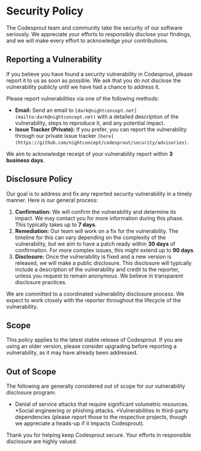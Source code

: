 # Security Policy

The Codesprout team and community take the security of our software seriously. We appreciate your efforts to responsibly disclose your findings, and we will make every effort to acknowledge your contributions.

## Reporting a Vulnerability

If you believe you have found a security vulnerability in Codesprout, please report it to us as soon as possible. We ask that you do not disclose the vulnerability publicly until we have had a chance to address it.

Please report vulnerabilities via one of the following methods:

* **Email:** Send an email to `[dark@nightconcept.net](mailto:dark@nightconcept.net)` with a detailed description of the vulnerability, steps to reproduce it, and any potential impact.
* **Issue Tracker (Private):** If you prefer, you can report the vulnerability through our private issue tracker `[here](https://github.com/nightconcept/codesprout/security/advisories)`.

We aim to acknowledge receipt of your vulnerability report within **3 business days**.

## Disclosure Policy

Our goal is to address and fix any reported security vulnerability in a timely manner. Here is our general process:

1. **Confirmation:** We will confirm the vulnerability and determine its impact. We may contact you for more information during this phase. This typically takes up to **7 days**.
2. **Remediation:** Our team will work on a fix for the vulnerability. The timeline for this can vary depending on the complexity of the vulnerability, but we aim to have a patch ready within **30 days** of confirmation. For more complex issues, this might extend up to **90 days**.
3. **Disclosure:** Once the vulnerability is fixed and a new version is released, we will make a public disclosure. This disclosure will typically include a description of the vulnerability and credit to the reporter, unless you request to remain anonymous. We believe in transparent disclosure practices.

We are committed to a coordinated vulnerability disclosure process. We expect to work closely with the reporter throughout the lifecycle of the vulnerability.

## Scope

This policy applies to the latest stable release of Codesprout. If you are using an older version, please consider upgrading before reporting a vulnerability, as it may have already been addressed.

## Out of Scope

The following are generally considered out of scope for our vulnerability disclosure program:

* Denial of service attacks that require significant volumetric resources.
*Social engineering or phishing attacks.
*Vulnerabilities in third-party dependencies (please report those to the respective projects, though we appreciate a heads-up if it impacts Codesprout).

Thank you for helping keep Codesprout secure. Your efforts in responsible disclosure are highly valued.
